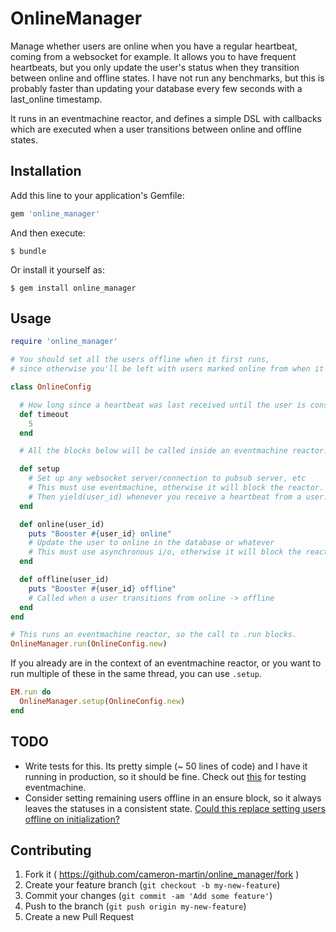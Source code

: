 # OnlineManager

Manage whether users are online when you have a regular heartbeat, coming from a websocket for example.
It allows you to have frequent heartbeats, but you only update the user's status when they transition between online and offline states.
I have not run any benchmarks, but this is probably faster than updating your database every few seconds with a last_online timestamp.

It runs in an eventmachine reactor, and defines a simple DSL with callbacks which are executed when a user transitions between online and offline states.

## Installation

Add this line to your application's Gemfile:

```ruby
gem 'online_manager'
```

And then execute:

    $ bundle

Or install it yourself as:

    $ gem install online_manager

## Usage

```ruby
require 'online_manager'

# You should set all the users offline when it first runs,
# since otherwise you'll be left with users marked online from when it last quit.

class OnlineConfig

  # How long since a heartbeat was last received until the user is considered offline? (in seconds)
  def timeout
    5
  end

  # All the blocks below will be called inside an eventmachine reactor.

  def setup
    # Set up any websocket server/connection to pubsub server, etc
    # This must use eventmachine, otherwise it will block the reactor.
    # Then yield(user_id) whenever you receive a heartbeat from a user.
  end

  def online(user_id)
    puts "Booster #{user_id} online"
    # Update the user to online in the database or whatever
    # This must use asynchronous i/o, otherwise it will block the reactor.
  end

  def offline(user_id)
    puts "Booster #{user_id} offline"
    # Called when a user transitions from online -> offline
  end
end

# This runs an eventmachine reactor, so the call to .run blocks.
OnlineManager.run(OnlineConfig.new)
```

If you already are in the context of an eventmachine reactor, or you want to run multiple of these in the same thread,
you can use `.setup`.

```ruby
EM.run do
  OnlineManager.setup(OnlineConfig.new)
end
```

## TODO

* Write tests for this. Its pretty simple (~ 50 lines of code) and I have it running in production, so it should be fine.
  Check out [this][1] for testing eventmachine.
* Consider setting remaining users offline in an ensure block, so it always leaves the statuses in a consistent state.
  [Could this replace setting users offline on initialization?][2]

## Contributing

1. Fork it ( https://github.com/cameron-martin/online_manager/fork )
2. Create your feature branch (`git checkout -b my-new-feature`)
3. Commit your changes (`git commit -am 'Add some feature'`)
4. Push to the branch (`git push origin my-new-feature`)
5. Create a new Pull Request


[1]: https://github.com/jcoglan/rspec-eventmachine
[2]: http://stackoverflow.com/questions/25235089/when-will-rubys-ensure-not-run